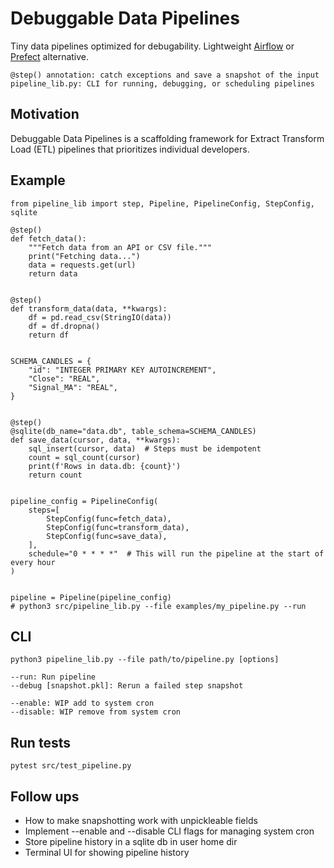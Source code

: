 # Debuggable Data Pipelines

Tiny data pipelines optimized for debugability. Lightweight [Airflow](https://airflow.apache.org/) or [Prefect](https://www.prefect.io/) alternative. 

```
@step() annotation: catch exceptions and save a snapshot of the input
pipeline_lib.py: CLI for running, debugging, or scheduling pipelines
```

## Motivation

Debuggable Data Pipelines is a scaffolding framework for Extract Transform Load (ETL) pipelines that prioritizes individual developers.

## Example

```
from pipeline_lib import step, Pipeline, PipelineConfig, StepConfig, sqlite

@step()
def fetch_data():
    """Fetch data from an API or CSV file."""
    print("Fetching data...")
    data = requests.get(url)
    return data


@step()
def transform_data(data, **kwargs):
    df = pd.read_csv(StringIO(data))
    df = df.dropna()
    return df


SCHEMA_CANDLES = {
    "id": "INTEGER PRIMARY KEY AUTOINCREMENT",
    "Close": "REAL",
    "Signal_MA": "REAL",
}


@step()
@sqlite(db_name="data.db", table_schema=SCHEMA_CANDLES)
def save_data(cursor, data, **kwargs):
    sql_insert(cursor, data)  # Steps must be idempotent
    count = sql_count(cursor)
    print(f'Rows in data.db: {count}')
    return count


pipeline_config = PipelineConfig(
    steps=[
        StepConfig(func=fetch_data),
        StepConfig(func=transform_data),
        StepConfig(func=save_data),
    ],
    schedule="0 * * * *"  # This will run the pipeline at the start of every hour 
)


pipeline = Pipeline(pipeline_config)
# python3 src/pipeline_lib.py --file examples/my_pipeline.py --run
```

## CLI
```
python3 pipeline_lib.py --file path/to/pipeline.py [options]

--run: Run pipeline
--debug [snapshot.pkl]: Rerun a failed step snapshot

--enable: WIP add to system cron
--disable: WIP remove from system cron
```
## Run tests
```
pytest src/test_pipeline.py  
```

## Follow ups
- How to make snapshotting work with unpickleable fields
- Implement --enable and --disable CLI flags for managing system cron
- Store pipeline history in a sqlite db in user home dir
- Terminal UI for showing pipeline history
